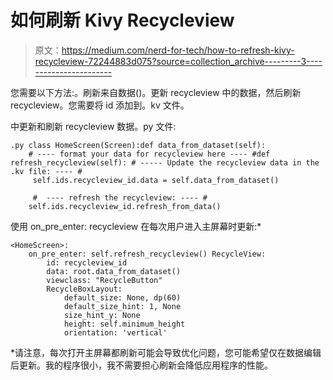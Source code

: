 # 如何刷新 Kivy Recycleview

> 原文：<https://medium.com/nerd-for-tech/how-to-refresh-kivy-recycleview-72244883d075?source=collection_archive---------3----------------------->

您需要以下方法:。刷新来自数据()。更新 recycleview 中的数据，然后刷新 recycleview。您需要将 id 添加到。kv 文件。

中更新和刷新 recycleview 数据。py 文件:

```
.py class HomeScreen(Screen):def data_from_dataset(self):
    # ---- format your data for recycleview here ---- #def refresh_recycleview(self): # ----- Update the recycleview data in the .kv file: ---- #
     self.ids.recycleview_id.data = self.data_from_dataset()

     #  ---- refresh the recycleview: ---- #
    self.ids.recycleview_id.refresh_from_data()
```

使用 on_pre_enter: recycleview 在每次用户进入主屏幕时更新:*

```
<HomeScreen>:
    on_pre_enter: self.refresh_recycleview() RecycleView:
        id: recycleview_id
        data: root.data_from_dataset()
        viewclass: "RecycleButton"
        RecycleBoxLayout:
            default_size: None, dp(60)
            default_size_hint: 1, None
            size_hint_y: None
            height: self.minimum_height
            orientation: 'vertical'
```

*请注意，每次打开主屏幕都刷新可能会导致优化问题，您可能希望仅在数据编辑后更新。我的程序很小，我不需要担心刷新会降低应用程序的性能。
